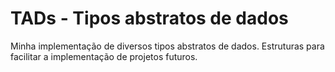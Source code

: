 # TADs - Tipos abstratos de dados

Minha implementação de diversos tipos abstratos de dados. Estruturas para facilitar a implementação de projetos futuros.
